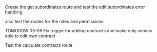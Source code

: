 Create the get subordinates route and test the edit subordinates error handling

also test the routes for the roles and permissions






TOMOROW
03-06
Fix trigger for adding contracts and make only admins able to edit own contract


Test the calculate contracts route